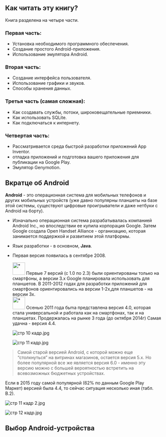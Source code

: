 ## Как читать эту книгу?

Книга разделена на четыре части.

### Первая часть:

- Установка необходимого программного обеспечения.
- Создание простого Android-приложения.
- Использование эмулятора Android.

### Вторая часть:

- Создание интерфейса пользователя.
- Использование графики и звуков.
- Способы хранения данных.

### Третья часть (самая сложная):

- Как создавать службы, потоки, широковещательные приемники.
- Как использовать SQLite.
- Как подключаться к интернету.

### Четвертая часть:

- Рассматривается среда быстрой разработки приложений Арр lnventor.
- отладка приложений и подготовка вашего приложения для публикации на Google Рlау.
- Эмулятор Genymotion.

## Вкратце об Android

**Android** - это операционная система для мобильных телефонов и других мобильных устройств (уже давно популярны планшеты на базе этой системы, существуют цифровые проигрыватели и даже нетбуки с Android на борту).

- Изначально операционная система разрабатывалась компанией Android lnc., но впоследствии ее купила корпорация Google. Затем Google создала Ореп Handset Alliance - организацию, которая занимается поддержкой и развитием этой платформы.
- Язык разработки - в основном, **Java**.
- Первая версия появилась в сентябре 2008.

    <aside>
    <img src="*" alt="*" width="40px" /> Первые 7 версий (с 1.0 по 2.3) были ориентированы только на смартфоны, а версии 3.х Google планировала использовать для планшетов. В 2011-2012 годах для разработки приложений для смартфонов ориентировались на версии 1-2х,для планшетов - на версии 3х.

    </aside>

    <aside>
    <img src="*" alt="*" width="40px" /> Осенью 2011 года бьmа представлена версия 4.0, которая стала универсальной и работала как на смартфонах,
    так и на планшетах. Продержалась на рынке 3 года (до октября 2014г) Самая удачна - версия 4.4.

    </aside>

  ![стр 10 кадр.jpg](https://s3-us-west-2.amazonaws.com/secure.notion-static.com/718fbe6d-d33a-4a37-a0b9-be8974d3efaf/%D1%81%D1%82%D1%80_10_%D0%BA%D0%B0%D0%B4%D1%80.jpg)

  ![стр 11 кадр.jpg](https://s3-us-west-2.amazonaws.com/secure.notion-static.com/2c5355e7-bdc5-4e6d-aa94-7917ad41aa14/%D1%81%D1%82%D1%80_11_%D0%BA%D0%B0%D0%B4%D1%80.jpg)


> Самой старой версией Android, с которой можно еще “столкнуться” на витринах магазинов, остается версия 5.х. Но более популярной все же является версия 6.0 - именно эту версию можно с большей вероятностью встретить на всевозможных бюджетных устройствах.
>

Если в 2015 году самой популярной (62% по данным Google Play Маркет) версией была 4.4, то сейчас ситуация несколько иная (табл. В.2).

![стр 11 кадр 2.jpg](https://s3-us-west-2.amazonaws.com/secure.notion-static.com/7ff93631-38e5-438f-a485-fc1fd07cca08/%D1%81%D1%82%D1%80_11_%D0%BA%D0%B0%D0%B4%D1%80_2.jpg)

![стр 12 кадр.jpg](https://s3-us-west-2.amazonaws.com/secure.notion-static.com/4f6e48f6-9006-48f0-8939-ca6f492051f0/%D1%81%D1%82%D1%80_12_%D0%BA%D0%B0%D0%B4%D1%80.jpg)

## Выбор Android-ycтpoйcтвa